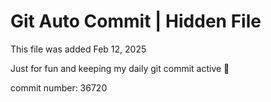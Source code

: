 # Git Auto Commit | Hidden File

This file was added Feb 12, 2025

Just for fun and keeping my daily git commit active 🤪

commit number: 36720
